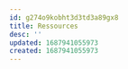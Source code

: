 ```yaml
---
id: g274o9kobht3d3td3a89gx8
title: Ressources
desc: ''
updated: 1687941055973
created: 1687941055973
---
```

